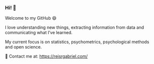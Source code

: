 ### Hi! 👋
Welcome to my GitHub 😄

I love understanding new things, extracting information from data and communicating what I’ve learned.

My current focus is on statistics, psychometrics, psychological methods and open science.

🌱 Contact me at: https://reisrgabriel.com/

<!--
**GabrielReisR/GabrielReisR** is a ✨ _special_ ✨ repository because its `README.md` (this file) appears on your GitHub profile.

Here are some ideas to get you started:

- 🔭 I’m currently working on ...
- 🌱 I’m currently learning ...
- 👯 I’m looking to collaborate on ...
- 🤔 I’m looking for help with ...
- 💬 Ask me about ...

- 😄 Pronouns: ...
- ⚡ Fun fact: ...
-->

